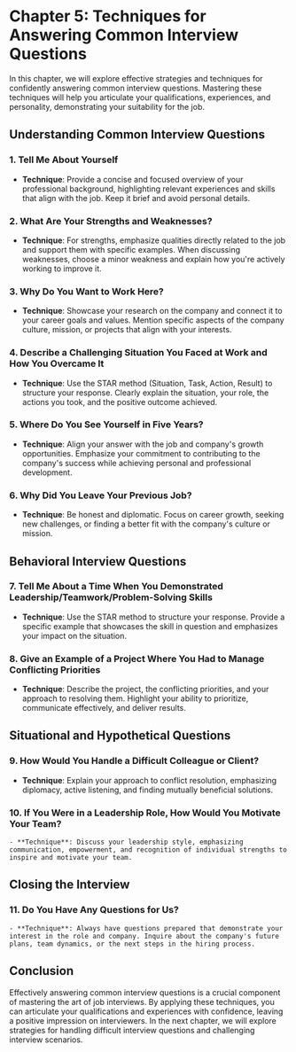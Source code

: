 Chapter 5: Techniques for Answering Common Interview Questions
==============================================================

In this chapter, we will explore effective strategies and techniques for confidently answering common interview questions. Mastering these techniques will help you articulate your qualifications, experiences, and personality, demonstrating your suitability for the job.

Understanding Common Interview Questions
----------------------------------------

### 1. **Tell Me About Yourself**

* **Technique**: Provide a concise and focused overview of your professional background, highlighting relevant experiences and skills that align with the job. Keep it brief and avoid personal details.

### 2. **What Are Your Strengths and Weaknesses?**

* **Technique**: For strengths, emphasize qualities directly related to the job and support them with specific examples. When discussing weaknesses, choose a minor weakness and explain how you're actively working to improve it.

### 3. **Why Do You Want to Work Here?**

* **Technique**: Showcase your research on the company and connect it to your career goals and values. Mention specific aspects of the company culture, mission, or projects that align with your interests.

### 4. **Describe a Challenging Situation You Faced at Work and How You Overcame It**

* **Technique**: Use the STAR method (Situation, Task, Action, Result) to structure your response. Clearly explain the situation, your role, the actions you took, and the positive outcome achieved.

### 5. **Where Do You See Yourself in Five Years?**

* **Technique**: Align your answer with the job and company's growth opportunities. Emphasize your commitment to contributing to the company's success while achieving personal and professional development.

### 6. **Why Did You Leave Your Previous Job?**

* **Technique**: Be honest and diplomatic. Focus on career growth, seeking new challenges, or finding a better fit with the company's culture or mission.

Behavioral Interview Questions
------------------------------

### 7. **Tell Me About a Time When You Demonstrated Leadership/Teamwork/Problem-Solving Skills**

* **Technique**: Use the STAR method to structure your response. Provide a specific example that showcases the skill in question and emphasizes your impact on the situation.

### 8. **Give an Example of a Project Where You Had to Manage Conflicting Priorities**

* **Technique**: Describe the project, the conflicting priorities, and your approach to resolving them. Highlight your ability to prioritize, communicate effectively, and deliver results.

Situational and Hypothetical Questions
--------------------------------------

### 9. **How Would You Handle a Difficult Colleague or Client?**

* **Technique**: Explain your approach to conflict resolution, emphasizing diplomacy, active listening, and finding mutually beneficial solutions.

### 10. **If You Were in a Leadership Role, How Would You Motivate Your Team?**

    - **Technique**: Discuss your leadership style, emphasizing communication, empowerment, and recognition of individual strengths to inspire and motivate your team.

Closing the Interview
---------------------

### 11. **Do You Have Any Questions for Us?**

    - **Technique**: Always have questions prepared that demonstrate your interest in the role and company. Inquire about the company's future plans, team dynamics, or the next steps in the hiring process.

Conclusion
----------

Effectively answering common interview questions is a crucial component of mastering the art of job interviews. By applying these techniques, you can articulate your qualifications and experiences with confidence, leaving a positive impression on interviewers. In the next chapter, we will explore strategies for handling difficult interview questions and challenging interview scenarios.
